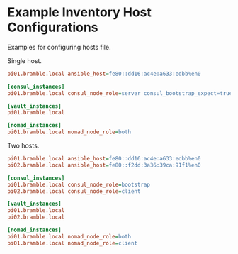 # Example Inventory Host Configurations

Examples for configuring hosts file.

Single host.

```ini
pi01.bramble.local ansible_host=fe80::dd16:ac4e:a633:edbb%en0

[consul_instances]
pi01.bramble.local consul_node_role=server consul_bootstrap_expect=true

[vault_instances]
pi01.bramble.local

[nomad_instances]
pi01.bramble.local nomad_node_role=both
```

Two hosts.

```ini
pi01.bramble.local ansible_host=fe80::dd16:ac4e:a633:edbb%en0
pi02.bramble.local ansible_host=fe80::f2dd:3a36:39ca:91f1%en0

[consul_instances]
pi01.bramble.local consul_node_role=bootstrap
pi02.bramble.local consul_node_role=client

[vault_instances]
pi01.bramble.local
pi02.bramble.local

[nomad_instances]
pi01.bramble.local nomad_node_role=both
pi01.bramble.local nomad_node_role=client
```
